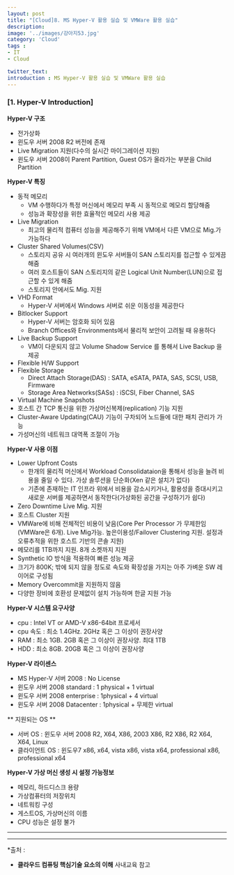 ```yaml
---
layout: post
title: "[Cloud]8. MS Hyper-V 활용 실습 및 VMWare 활용 실습"
description: 
image: '../images/강아지53.jpg'
category: 'Cloud'
tags : 
- IT
- Cloud

twitter_text: 
introduction : MS Hyper-V 활용 실습 및 VMWare 활용 실습
---
```



### [1. Hyper-V Introduction]

**Hyper-V 구조**
- 전가상화
- 윈도우 서버 2008 R2 버전에 존재
- Live Migration 지원(다수의 실시간 마이그레이션 지원)
- 윈도우 서버 2008이 Parent Partition, Guest OS가 올라가는 부분을 Child Partition



**Hyper-V 특징**
- 동적 메모리
	- VM 수행하다가 특정 머신에서 메모리 부족 시 동적으로 메모리 할당해줌
	- 성능과 확장성을 위한 효율적인 메모리 사용 제공
- Live Migration
	- 최고의 물리적 컴퓨터 성능을 제공해주기 위해 VM에서 다른 VM으로 Mig.가 가능하다
- Cluster Shared Volumes(CSV)
	- 스토리지 공유 시 여러개의 윈도우 서버들이 SAN 스토리지를 접근할 수 있게끔 해줌
	- 여러 호스트들이 SAN 스토리지의 같은 Logical Unit Number(LUN)으로 접근할 수 있게 해줌
	- 스토리지 안에서도 Mig. 지원
- VHD Format
	- Hyper-V 서버에서 Windows 서버로 쉬운 이동성을 제공한다
- Bitlocker Support
	- Hyper-V 서버는 암호화 되어 있음
	- Branch Offices와 Environments에서 물리적 보안이 고려될 때 유용하다
- Live Backup Support
	- VM이 다운되지 않고 Volume Shadow Service 를 통해서 Live Backup 을 제공
- Flexible H/W Support
- Flexible Storage
	- Direct Attach Storage(DAS) : SATA, eSATA, PATA, SAS, SCSI, USB, Firmware
	- Storage Area Networks(SASs) : iSCSI, Fiber Channel, SAS
- Virtual Machine Snapshots
- 호스트 간 TCP 통신을 위한 가상머신복제(replication) 기능 지원
- Cluster-Aware Updating(CAU) 기능이 구차되어 노드들에 대한 패치 관리가 가능
- 가성머신의 네트워크 대역폭 조절이 가능


**Hyper-V 사용 이점**
- Lower Upfront Costs
	- 한개의 물리적 머신에서 Workload Consolidataion을 통해서 성능을 늘려 비용을 줄일 수 있다. 가상 솔루션을 단순화(Xen 같은 설치가 없다)
	- 기존에 존재하는 IT 인프라 위에서 비용을 감소시키거나, 활용성을 증대시키고 새로운 서버를 제공하면서 동작한다(가상화된 공간을 구성하기가 쉽다)
- Zero Downtime Live Mig. 지원
- 호스트 Cluster 지원
- VMWare에 비해 전체적인 비용이 낮음(Core Per Processor 가 무제한임(VMWare은 6개). Live Mig가능. 높은이용성/Failover Clustering 지원. 설정과 오류추적을 위한 호스트 기반의 콘솔 지원)
- 메모리를 1TB까지 지원. 8개 소켓까지 지원
- Synthetic IO 방식을 적용하여 빠른 성능 제공
- 크기가 800K; 밖에 되지 않을 정도로 속도와 확장성을 가지는 아주 가벼운 SW 레이어로 구성됨
- Memory Overcommit을 지원하지 않음
- 다양한 장비에 호환성 문제없이 설치 가능하며 한글 지원 가능



**Hyper-V 시스템 요구사양**
- cpu : Intel VT or AMD-V x86-64bit 프로세서 
- cpu 속도 : 최소 1.4GHz. 2GHz 혹은 그 이상이 권장사양
- RAM : 최소 1GB. 2GB 혹은 그 이상이 권장사양. 최대 1TB
- HDD : 최소 8GB. 20GB 혹은 그 이상이 권장사양


**Hyper-V 라이센스**
- MS Hyper-V 서버 2008 : No License
- 윈도우 서버 2008 standard : 1 physical + 1 virtual
- 윈도우 서버 2008 enterprise : 1physical + 4 virtual
- 윈도우 서버 2008 Datacenter : 1physical + 무제한 virtual


** 지원되는 OS **
- 서버 OS : 윈도우 서버 2008 R2, X64, X86, 2003 X86, R2 X86, R2 X64, X64, Linux
- 클라이언트 OS : 윈도우7 x86, x64, vista x86, vista x64, professional x86, professional x64 


**Hyper-V 가상 머신 생성 시 설정 가능정보**
- 메모리, 하드디스크 용량
- 가상컴퓨터의 저장위치
- 네트워킹 구성
- 게스트OS, 가상머신의 이름
- CPU 성능은 설정 불가

_ _ _





_ _ _


*출처 : 
- **클라우드 컴퓨팅 핵심기술 요소의 이해** 사내교육 참고